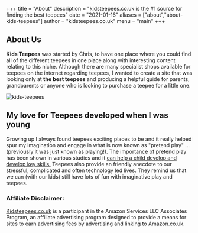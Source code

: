 +++
title = "About"
description = "kidsteepees.co.uk is the #1 source for finding the best teepees"
date = "2021-01-16"
aliases = ["about","about-kids-teepees"]
author = "kidsteepees.co.uk"
menu = "main"
+++

## About Us

**Kids Teepees** was started by Chris, to have one place where you could find all of the different teepees in one place along with interesting content relating to this niche.  Although there are many specialist shops available for teepees on the internet regarding teepees, I wanted to create a site that was looking only at **the best teepees** and producing a helpful guide for parents, grandparents or anyone who is looking to purchase a teepee for a little one.

![kids-teepees](https://cdn.pixabay.com/photo/2018/04/22/23/58/teepee-3342817_960_720.jpg)

## My love for Teepees developed when I was young

Growing up I always found teepees exciting places to be and it really helped spur my imagination and engage in what is now known as "pretend play"  ...(previously it was just known as playing!).  The importance of pretend play has been shown in various studies and it [can help a child develop and develop key skills.](https://www.scholastic.com/parents/kids-activities-and-printables/activities-for-kids/arts-and-craft-ideas/importance-pretend-play.html)  Teepees also provide an friendly anecdote to our stressful, complicated and often technology led lives.  They remind us that we can (with our kids) still have lots of fun with imaginative play and teepees.


### **Affiliate Disclaimer:**

[Kidsteepees.co.uk](/) is a participant in the Amazon Services LLC Associates Program, an affiliate advertising program designed to provide a means for sites to earn advertising fees by advertising and linking to Amazon.co.uk.
